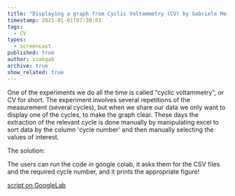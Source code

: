 ```yaml
---
title: "Displaying a graph from Cyclic Voltammetry (CV) by Gabriele Meilikhov"
timestamp: 2021-01-01T07:30:01
tags:
  - CV
types:
  - screencast
published: true
author: szabgab
archive: true
show_related: true
---
```



One of the experiments we do all the time is called "cyclic voltammetry", or CV for short.
The experiment involves several repetitions of the measurement (several cycles), but when we share our data we only want to display one of the cycles, to make the graph clear.
These days the extraction of the relevant cycle is done manually by manipulating excel to sort data by the column 'cycle number' and then manually selecting the values of interest.

The solution:

The users can run the code in google colab, it asks them for the CSV files and the required cycle number, and it prints the appropriate figure!


<screencast file="" youtube="NGaiy3_QsuM" />

[script on GoogleLab](https://colab.research.google.com/drive/10sOaxkcmpRFPV5EWfPMWTBzqVCGw7eRR?usp=sharing)

